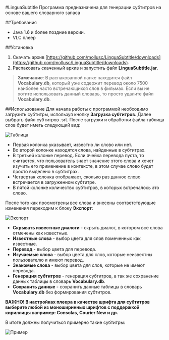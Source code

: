#LinguaSubtitle
Программа предназначена для генерации субтитров на основе вашего словарного запаса

##Требования
* Java 1.6 и более поздние версии.
* VLC плеер

##Установка
1. Скачать архив [https://github.com/mollusc/LinguaSubtitle/downloads](https://github.com/mollusc/LinguaSubtitle/downloads).
2. Распаковать скаченный архив и запустить файл **LinguaSubtitle.jar**.

> **Замечание**: В распакованной папке находится файл **Vocabulary.db**, который уже содержит перевод около 7500 наиболее часто встречающихся слов в фильмах. Если вы не хотите использовать данный словарь, то просто удалите файл **Vocabulary.db**.

##Использование
Для начала работы с программой необходимо загрузить субтитры, используя кнопку **Загрузка субтитров**. Далее выбрать файл субтитров .srt. После загрузки и обработки файла таблица слов будет иметь следующий вид:

![Таблица][1]

* Первая колонка указывает, известно ли слово или нет.
* Во второй колонке находятся слова, найденные в субтитрах.
* В третьей колонке перевод. Если ячейка перевода пуста, то считается, что пользователь знает значение этого слова и хочет изучить его применение в контексте, в этом случае слово будет просто выделено в субтитрах.
* Четвертая колонка отображает, сколько раз данное слово встречается в загруженном субтитре.
* В пятой колонке количество субтитров, в которых встречалось это слово.

После того как просмотрены все слова и внесены соответствующие изменения переходим к блоку **Экспорт**:

![Экспорт][2]

* **Скрывать известные диалоги** - скрыть диалог, в котором все слова отмечены как известные.
* **Известные слова** - выбор цвета для слов помеченных как известные.
* **Перевод** - выбор цвета для перевода.
* **Изучаемые слова** - выбор цвета для слов, которые неизвестны пользователю и имеют перевод.
* **Знакомые слова** - выбор цвета для слов, которые не имеют перевода.
* **Генерация субтитров** - генерация субтитров, а так же сохранение данных таблицы в словарь **Vocabulary.db**.
* **Сохранить данные** - сохранить данные таблицы в  словарь **Vocabulary.db** без формирования субтитров.

**ВАЖНО! В настройках плеера в качестве шрифта для субтитров выберите любой из моноширинныx шрифтов с поддержкой кириллицы например: Consolas, Courier New и др.**

В итоге должны получиться примерно такие субтитры:

![Пример][3]

[1]: https://raw.github.com/mollusc/LinguaSubtitle/master/screenshots/Table.png
[2]: https://raw.github.com/mollusc/LinguaSubtitle/master/screenshots/Export.png
[3]: https://raw.github.com/mollusc/LinguaSubtitle/master/screenshots/Examle.png